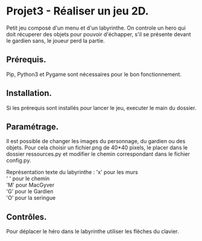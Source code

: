 # Projet3 - Réaliser un jeu 2D.
Petit jeu composé d'un menu et d'un labyrinthe. On controle un hero qui doit récuperer des objets pour pouvoir d'échapper, s'il se présente devant le gardien sans, le joueur perd la partie.

## Prérequis.
Pip, Python3 et Pygame sont nécessaires pour le bon fonctionnement.

## Installation.
Si les prérequis sont installés pour lancer le jeu, executer le main du dossier.

## Paramétrage.
Il est possible de changer les images du personnage, du gardien ou des objets. Pour cela choisir un fichier.png de 40*40 pixels, le placer dans le dossier ressources.py et modifier le chemin correspondant dans le fichier config.py.

Représentation texte du labyrinthe :
  'x' pour les murs  
  '  ' pour le chemin  
  'M' pour MacGyver  
  'G' pour le Gardien   
  'O' pour la seringue  


## Contrôles.
Pour déplacer le héro dans le labyrinthe utiliser les flèches du clavier.
